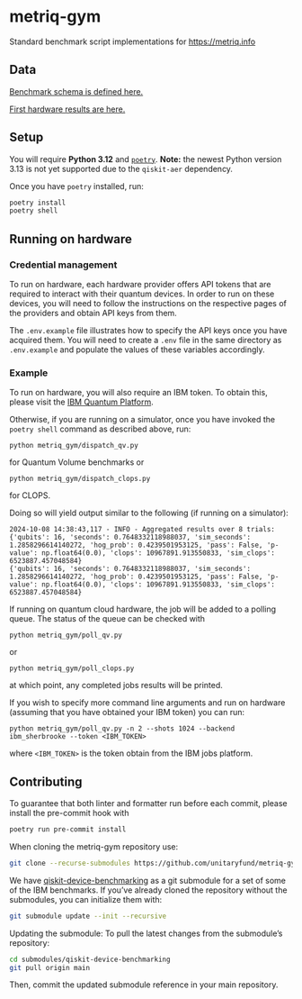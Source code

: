 # metriq-gym

Standard benchmark script implementations for https://metriq.info

## Data

[Benchmark schema is defined here.](https://github.com/unitaryfund/metriq-gym/wiki/Quantum-Volume-definition)

[First hardware results are here.](https://github.com/unitaryfund/metriq-gym/wiki/First-Hardware-Data)

## Setup

You will require **Python 3.12** and [`poetry`](https://python-poetry.org/). **Note:** the
newest Python version 3.13 is not yet supported due to the `qiskit-aer` dependency.

Once you have `poetry` installed, run:

```sh
poetry install
poetry shell
```

## Running on hardware

### Credential management

To run on hardware, each hardware provider offers API tokens that are required to interact with their quantum devices.
In order to run on these devices, you will need to follow the instructions on the respective pages of the providers and
obtain API keys from them.

The `.env.example` file illustrates how to specify the API keys once you have acquired them. You will need to create a
`.env` file in the same directory as `.env.example` and populate the values of these variables accordingly.

### Example

To run on hardware, you will also require an IBM token. To obtain this, please
visit the [IBM Quantum Platform](https://quantum.ibm.com/).

Otherwise, if you are running on a simulator, once you have invoked the `poetry
shell` command as described above, run:

```
python metriq_gym/dispatch_qv.py
```
for Quantum Volume benchmarks or
```
python metriq_gym/dispatch_clops.py
```
for CLOPS.

Doing so will yield output similar to the following (if running on a simulator):

```
2024-10-08 14:38:43,117 - INFO - Aggregated results over 8 trials: {'qubits': 16, 'seconds': 0.7648332118988037, 'sim_seconds': 1.2858296614140272, 'hog_prob': 0.4239501953125, 'pass': False, 'p-value': np.float64(0.0), 'clops': 10967891.913550833, 'sim_clops': 6523887.457048584}
{'qubits': 16, 'seconds': 0.7648332118988037, 'sim_seconds': 1.2858296614140272, 'hog_prob': 0.4239501953125, 'pass': False, 'p-value': np.float64(0.0), 'clops': 10967891.913550833, 'sim_clops': 6523887.457048584}
```

If running on quantum cloud hardware, the job will be added to a polling queue. The status of the queue can be checked with
```
python metriq_gym/poll_qv.py
```
or
```
python metriq_gym/poll_clops.py
```
at which point, any completed jobs results will be printed.


If you wish to specify more command line arguments and run on hardware (assuming
that you have obtained your IBM token) you can run:

```
python metriq_gym/poll_qv.py -n 2 --shots 1024 --backend ibm_sherbrooke --token <IBM_TOKEN>
```

where `<IBM_TOKEN>` is the token obtain from the IBM jobs platform.

## Contributing

To guarantee that both linter and formatter run before each commit, 
please install the pre-commit hook with
```sh
poetry run pre-commit install
```

When cloning the metriq-gym repository use:

```sh
git clone --recurse-submodules https://github.com/unitaryfund/metriq-gym.git
```

We have [qiskit-device-benchmarking](https://github.com/qiskit-community/qiskit-device-benchmarking) as a git submodule
for a set of some of the IBM benchmarks. If you’ve already cloned the repository without the submodules, you can
initialize them with:

```sh
git submodule update --init --recursive
```

Updating the submodule: To pull the latest changes from the submodule’s repository:

```sh
cd submodules/qiskit-device-benchmarking
git pull origin main
```

Then, commit the updated submodule reference in your main repository.
